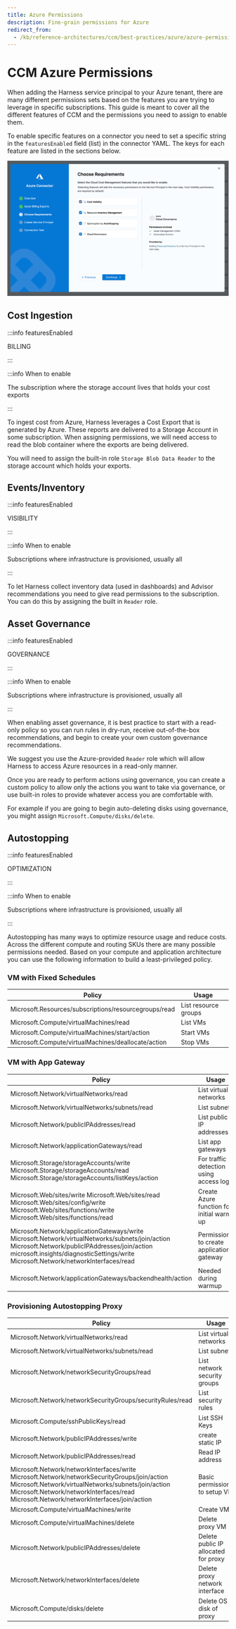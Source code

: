 ```yaml
---
title: Azure Permissions
description: Fine-grain permissions for Azure
redirect_from:
  - /kb/reference-architectures/ccm/best-practices/azure/azure-permissions
---
```


# CCM Azure Permissions

When adding the Harness service principal to your Azure tenant, there are many different permissions sets based on the features you are trying to leverage in specific subscriptions. This guide is meant to cover all the different features of CCM and the permissions you need to assign to enable them.

To enable specific features on a connector you need to set a specific string in the `featuresEnabled` field (list) in the connector YAML. The keys for each feature are listed in the sections below.

![](../../static/ccm-azure-connector-features.png)

## Cost Ingestion

:::info featuresEnabled

BILLING

:::

:::info When to enable

The subscription where the storage account lives that holds your cost exports

:::

To ingest cost from Azure, Harness leverages a Cost Export that is generated by Azure. These reports are delivered to a Storage Account in some subscription. When assigning permissions, we will need access to read the blob container where the exports are being delivered.

You will need to assign the built-in role `Storage Blob Data Reader` to the storage account which holds your exports.

## Events/Inventory

:::info featuresEnabled

VISIBILITY

:::

:::info When to enable

Subscriptions where infrastructure is provisioned, usually all

:::

To let Harness collect inventory data (used in dashboards) and Advisor recommendations you need to give read permissions to the subscription. You can do this by assigning the built in `Reader` role.

## Asset Governance

:::info featuresEnabled

GOVERNANCE

:::

:::info When to enable

Subscriptions where infrastructure is provisioned, usually all

:::

When enabling asset governance, it is best practice to start with a read-only policy so you can run rules in dry-run, receive out-of-the-box recommendations, and begin to create your own custom governance recommendations.

We suggest you use the Azure-provided `Reader` role which will allow Harness to access Azure resources in a read-only manner.

Once you are ready to perform actions using governance, you can create a custom policy to allow only the actions you want to take via governance, or use built-in roles to provide whatever access you are comfortable with.

For example if you are going to begin auto-deleting disks using governance, you might assign `Microsoft.Compute/disks/delete`.

## Autostopping

:::info featuresEnabled

OPTIMIZATION

:::

:::info When to enable

Subscriptions where infrastructure is provisioned, usually all

:::

Autostopping has many ways to optimize resource usage and reduce costs. Across the different compute and routing SKUs there are many possible permissions needed. Based on your compute and application architecture you can use the following information to build a least-privileged policy.

### VM with Fixed Schedules

| Policy                                                | Usage                |
|-------------------------------------------------------|----------------------|
| Microsoft.Resources/subscriptions/resourcegroups/read | List resource groups |
| Microsoft.Compute/virtualMachines/read                | List VMs             |
| Microsoft.Compute/virtualMachines/start/action        | Start VMs            |
| Microsoft.Compute/virtualMachines/deallocate/action   | Stop VMs             |

### VM with App Gateway

| Policy                                                                                                                                                                                                                                  | Usage                                     |
|-----------------------------------------------------------------------------------------------------------------------------------------------------------------------------------------------------------------------------------------|-------------------------------------------|
| Microsoft.Network/virtualNetworks/read                                                                                                                                                                                                  | List virtual networks                     |
| Microsoft.Network/virtualNetworks/subnets/read                                                                                                                                                                                          | List subnets                              |
| Microsoft.Network/publicIPAddresses/read                                                                                                                                                                                                | List public IP addresses                  |
| Microsoft.Network/applicationGateways/read                                                                                                                                                                                              | List app gateways                         |
| Microsoft.Storage/storageAccounts/write Microsoft.Storage/storageAccounts/read Microsoft.Storage/storageAccounts/listKeys/action                                                                                                        | For traffic detection using access logs   |
| Microsoft.Web/sites/write Microsoft.Web/sites/read Microsoft.Web/sites/config/write Microsoft.Web/sites/functions/write Microsoft.Web/sites/functions/read                                                                              | Create Azure function for initial warm up |
| Microsoft.Network/applicationGateways/write Microsoft.Network/virtualNetworks/subnets/join/action  Microsoft.Network/publicIPAddresses/join/action microsoft.insights/diagnosticSettings/write Microsoft.Network/networkInterfaces/read | Permissions to create application gateway |
| Microsoft.Network/applicationGateways/backendhealth/action                                                                                                                                                                              | Needed during warmup                      |

### Provisioning Autostopping Proxy

| Policy                                                                                                                                                                                                                                       | Usage                                |
|----------------------------------------------------------------------------------------------------------------------------------------------------------------------------------------------------------------------------------------------|--------------------------------------|
| Microsoft.Network/virtualNetworks/read                                                                                                                                                                                                       | List virtual networks                |
| Microsoft.Network/virtualNetworks/subnets/read                                                                                                                                                                                               | List subnets                         |
| Microsoft.Network/networkSecurityGroups/read                                                                                                                                                                                                 | List network security groups         |
| Microsoft.Network/networkSecurityGroups/securityRules/read                                                                                                                                                                                   | List security rules                  |
| Microsoft.Compute/sshPublicKeys/read                                                                                                                                                                                                         | List SSH Keys                        |
| Microsoft.Network/publicIPAddresses/write                                                                                                                                                                                                    | create static IP                     |
| Microsoft.Network/publicIPAddresses/read                                                                                                                                                                                                     | Read IP address                      |
| Microsoft.Network/networkInterfaces/write Microsoft.Network/networkSecurityGroups/join/action Microsoft.Network/virtualNetworks/subnets/join/action Microsoft.Network/networkInterfaces/read Microsoft.Network/networkInterfaces/join/action | Basic permissions to setup VM        |
| Microsoft.Compute/virtualMachines/write                                                                                                                                                                                                      | Create VM                            |
| Microsoft.Compute/virtualMachines/delete                                                                                                                                                                                                     | Delete proxy VM                      |
| Microsoft.Network/publicIPAddresses/delete                                                                                                                                                                                                   | Delete public IP allocated for proxy |
| Microsoft.Network/networkInterfaces/delete                                                                                                                                                                                                   | Delete proxy network interface       |
| Microsoft.Compute/disks/delete                                                                                                                                                                                                               | Delete OS disk of proxy              |
